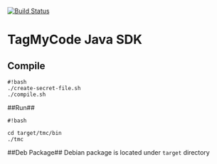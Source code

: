 [![Build Status](https://travis-ci.org/massimozappino/tagmycode-cli.svg?branch=master)](https://travis-ci.org/massimozappino/tagmycode-cli)

# TagMyCode Java SDK #

## Compile ##

```
#!bash
./create-secret-file.sh
./compile.sh
```


##Run##

```
#!bash

cd target/tmc/bin
./tmc
```


##Deb Package##
Debian package is located under ```target``` directory

